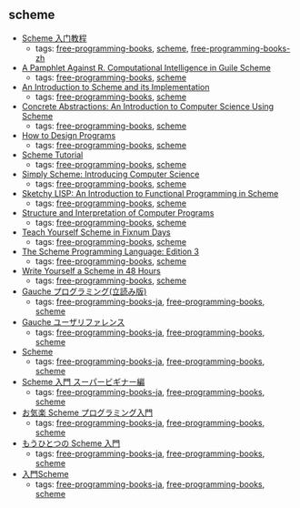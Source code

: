 scheme 
---
* [Scheme 入门教程](http://deathking.github.io/yast-cn/)
    * tags: [free-programming-books](../tags/free-programming-books.md), [scheme](../tags/scheme.md), [free-programming-books-zh](../tags/free-programming-books-zh.md)
* [A Pamphlet Against R. Computational Intelligence in Guile Scheme](https://panicz.github.io/pamphlet/)
    * tags: [free-programming-books](../tags/free-programming-books.md), [scheme](../tags/scheme.md)
* [An Introduction to Scheme and its Implementation](http://www.cs.rpi.edu/academics/courses/fall00/ai/scheme/reference/schintro-v14/schintro_toc.html)
    * tags: [free-programming-books](../tags/free-programming-books.md), [scheme](../tags/scheme.md)
* [Concrete Abstractions: An Introduction to Computer Science Using Scheme](https://gustavus.edu/+max/concrete-abstractions.html)
    * tags: [free-programming-books](../tags/free-programming-books.md), [scheme](../tags/scheme.md)
* [How to Design Programs](http://htdp.org)
    * tags: [free-programming-books](../tags/free-programming-books.md), [scheme](../tags/scheme.md)
* [Scheme Tutorial](http://www.cs.hut.fi/Studies/T-93.210/schemetutorial/)
    * tags: [free-programming-books](../tags/free-programming-books.md), [scheme](../tags/scheme.md)
* [Simply Scheme: Introducing Computer Science](http://www.cs.berkeley.edu/~bh/ss-toc2.html)
    * tags: [free-programming-books](../tags/free-programming-books.md), [scheme](../tags/scheme.md)
* [Sketchy LISP: An Introduction to Functional Programming in Scheme](http://www.bcl.hamilton.ie/~nmh/t3x.org/zzz/sketchy-lisp-3rd-ed-pdf.zip)
    * tags: [free-programming-books](../tags/free-programming-books.md), [scheme](../tags/scheme.md)
* [Structure and Interpretation of Computer Programs](https://mitpress.mit.edu/sicp/full-text/book/book.html)
    * tags: [free-programming-books](../tags/free-programming-books.md), [scheme](../tags/scheme.md)
* [Teach Yourself Scheme in Fixnum Days](https://ds26gte.github.io/tyscheme/index-Z-H-1.html)
    * tags: [free-programming-books](../tags/free-programming-books.md), [scheme](../tags/scheme.md)
* [The Scheme Programming Language: Edition 3](http://www.scheme.com/tspl3/)
    * tags: [free-programming-books](../tags/free-programming-books.md), [scheme](../tags/scheme.md)
* [Write Yourself a Scheme in 48 Hours](https://en.wikibooks.org/wiki/Write_Yourself_a_Scheme_in_48_Hours)
    * tags: [free-programming-books](../tags/free-programming-books.md), [scheme](../tags/scheme.md)
* [Gauche プログラミング(立読み版)](https://web.archive.org/web/20140521224625/http://karetta.jp/book-cover/gauche-hacks)
    * tags: [free-programming-books-ja](../tags/free-programming-books-ja.md), [free-programming-books](../tags/free-programming-books.md), [scheme](../tags/scheme.md)
* [Gauche ユーザリファレンス](http://practical-scheme.net/gauche/man/gauche-refj.html)
    * tags: [free-programming-books-ja](../tags/free-programming-books-ja.md), [free-programming-books](../tags/free-programming-books.md), [scheme](../tags/scheme.md)
* [Scheme](https://ja.wikibooks.org/wiki/Scheme)
    * tags: [free-programming-books-ja](../tags/free-programming-books-ja.md), [free-programming-books](../tags/free-programming-books.md), [scheme](../tags/scheme.md)
* [Scheme 入門 スーパービギナー編](https://sites.google.com/site/atponslisp/home/scheme/racket/schemenyuumon-1/schemenyuumon)
    * tags: [free-programming-books-ja](../tags/free-programming-books-ja.md), [free-programming-books](../tags/free-programming-books.md), [scheme](../tags/scheme.md)
* [お気楽 Scheme プログラミング入門](http://www.geocities.jp/m_hiroi/func/scheme.html)
    * tags: [free-programming-books-ja](../tags/free-programming-books-ja.md), [free-programming-books](../tags/free-programming-books.md), [scheme](../tags/scheme.md)
* [もうひとつの Scheme 入門](http://www.shido.info/lisp/idx_scm.html)
    * tags: [free-programming-books-ja](../tags/free-programming-books-ja.md), [free-programming-books](../tags/free-programming-books.md), [scheme](../tags/scheme.md)
* [入門Scheme](https://web.archive.org/web/20140812144348/http://www4.ocn.ne.jp/~inukai/scheme_primer_j.html)
    * tags: [free-programming-books-ja](../tags/free-programming-books-ja.md), [free-programming-books](../tags/free-programming-books.md), [scheme](../tags/scheme.md)
